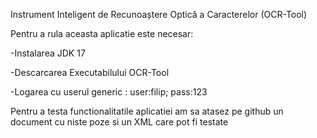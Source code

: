 Instrument Inteligent de Recunoaștere Optică a Caracterelor (OCR-Tool)

Pentru a rula aceasta aplicatie este necesar:

-Instalarea JDK 17

-Descarcarea Executabilului OCR-Tool

-Logarea cu userul generic : user:filip; pass:123

Pentru a testa functionalitatile aplicatiei am sa atasez pe github un document cu niste poze si un XML care pot fi testate
